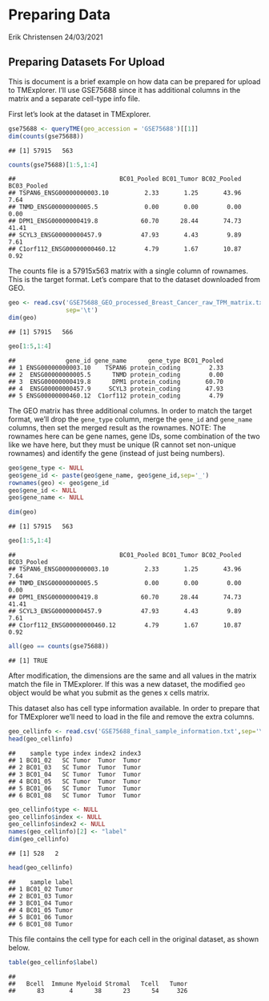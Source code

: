 Preparing Data
================
Erik Christensen
24/03/2021

## Preparing Datasets For Upload

This is document is a brief example on how data can be prepared for
upload to TMExplorer. I’ll use GSE75688 since it has additional columns
in the matrix and a separate cell-type info file.

First let’s look at the dataset in TMExplorer.

``` r
gse75688 <- queryTME(geo_accession = 'GSE75688')[[1]]
dim(counts(gse75688))
```

    ## [1] 57915   563

``` r
counts(gse75688)[1:5,1:4]
```

    ##                             BC01_Pooled BC01_Tumor BC02_Pooled BC03_Pooled
    ## TSPAN6_ENSG00000000003.10          2.33       1.25       43.96        7.64
    ## TNMD_ENSG00000000005.5             0.00       0.00        0.00        0.00
    ## DPM1_ENSG00000000419.8            60.70      28.44       74.73       41.41
    ## SCYL3_ENSG00000000457.9           47.93       4.43        9.89        7.61
    ## C1orf112_ENSG00000000460.12        4.79       1.67       10.87        0.92

The counts file is a 57915x563 matrix with a single column of rownames.
This is the target format. Let’s compare that to the dataset downloaded
from GEO.

``` r
geo <- read.csv('GSE75688_GEO_processed_Breast_Cancer_raw_TPM_matrix.txt.gz',
                sep='\t')
dim(geo)
```

    ## [1] 57915   566

``` r
geo[1:5,1:4]
```

    ##              gene_id gene_name      gene_type BC01_Pooled
    ## 1 ENSG00000000003.10    TSPAN6 protein_coding        2.33
    ## 2  ENSG00000000005.5      TNMD protein_coding        0.00
    ## 3  ENSG00000000419.8      DPM1 protein_coding       60.70
    ## 4  ENSG00000000457.9     SCYL3 protein_coding       47.93
    ## 5 ENSG00000000460.12  C1orf112 protein_coding        4.79

The GEO matrix has three additional columns. In order to match the
target format, we’ll drop the `gene_type` column, merge the `gene_id`
and `gene_name` columns, then set the merged result as the rownames.
NOTE: The rownames here can be gene names, gene IDs, some combination of
the two like we have here, but they must be unique (R cannot set
non-unique rownames) and identify the gene (instead of just being
numbers).

``` r
geo$gene_type <- NULL
geo$gene_id <- paste(geo$gene_name, geo$gene_id,sep='_')
rownames(geo) <- geo$gene_id
geo$gene_id <- NULL
geo$gene_name <- NULL

dim(geo)
```

    ## [1] 57915   563

``` r
geo[1:5,1:4]
```

    ##                             BC01_Pooled BC01_Tumor BC02_Pooled BC03_Pooled
    ## TSPAN6_ENSG00000000003.10          2.33       1.25       43.96        7.64
    ## TNMD_ENSG00000000005.5             0.00       0.00        0.00        0.00
    ## DPM1_ENSG00000000419.8            60.70      28.44       74.73       41.41
    ## SCYL3_ENSG00000000457.9           47.93       4.43        9.89        7.61
    ## C1orf112_ENSG00000000460.12        4.79       1.67       10.87        0.92

``` r
all(geo == counts(gse75688))
```

    ## [1] TRUE

After modification, the dimensions are the same and all values in the
matrix match the file in TMExplorer. If this was a new dataset, the
modified `geo` object would be what you submit as the genes x cells
matrix.

This dataset also has cell type information available. In order to
prepare that for TMExplorer we’ll need to load in the file and remove
the extra columns.

``` r
geo_cellinfo <- read.csv('GSE75688_final_sample_information.txt',sep='\t')
head(geo_cellinfo)
```

    ##    sample type index index2 index3
    ## 1 BC01_02   SC Tumor  Tumor  Tumor
    ## 2 BC01_03   SC Tumor  Tumor  Tumor
    ## 3 BC01_04   SC Tumor  Tumor  Tumor
    ## 4 BC01_05   SC Tumor  Tumor  Tumor
    ## 5 BC01_06   SC Tumor  Tumor  Tumor
    ## 6 BC01_08   SC Tumor  Tumor  Tumor

``` r
geo_cellinfo$type <- NULL
geo_cellinfo$index <- NULL
geo_cellinfo$index2 <- NULL
names(geo_cellinfo)[2] <- "label"
dim(geo_cellinfo)
```

    ## [1] 528   2

``` r
head(geo_cellinfo)
```

    ##    sample label
    ## 1 BC01_02 Tumor
    ## 2 BC01_03 Tumor
    ## 3 BC01_04 Tumor
    ## 4 BC01_05 Tumor
    ## 5 BC01_06 Tumor
    ## 6 BC01_08 Tumor

This file contains the cell type for each cell in the original dataset,
as shown below.

``` r
table(geo_cellinfo$label)
```

    ## 
    ##   Bcell  Immune Myeloid Stromal   Tcell   Tumor 
    ##      83       4      38      23      54     326
